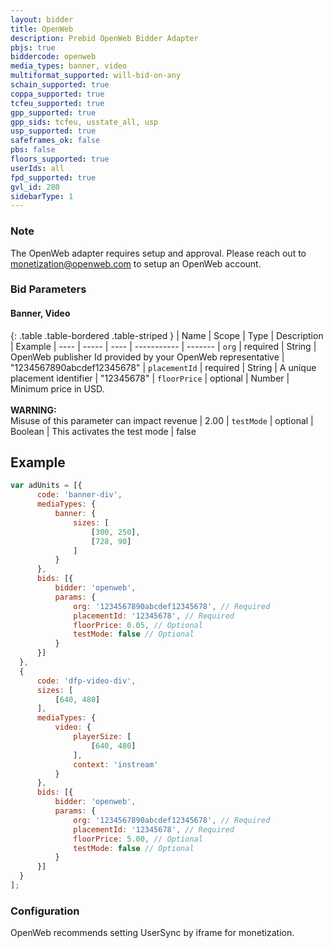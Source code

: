 ```yaml
---
layout: bidder
title: OpenWeb
description: Prebid OpenWeb Bidder Adapter
pbjs: true
biddercode: openweb
media_types: banner, video
multiformat_supported: will-bid-on-any
schain_supported: true
coppa_supported: true
tcfeu_supported: true
gpp_supported: true
gpp_sids: tcfeu, usstate_all, usp
usp_supported: true
safeframes_ok: false
pbs: false
floors_supported: true
userIds: all
fpd_supported: true
gvl_id: 280
sidebarType: 1
---
```


### Note

The OpenWeb adapter requires setup and approval. Please reach out to <monetization@openweb.com> to setup an OpenWeb account.

### Bid Parameters

#### Banner, Video

{: .table .table-bordered .table-striped }
| Name | Scope | Type | Description | Example
| ---- | ----- | ---- | ----------- | -------
| `org` | required | String |  OpenWeb publisher Id provided by your OpenWeb representative  | "1234567890abcdef12345678"
| `placementId` | required | String |  A unique placement identifier  | "12345678"
| `floorPrice` | optional | Number |  Minimum price in USD. <br/><br/> **WARNING:**<br/> Misuse of this parameter can impact revenue | 2.00
| `testMode` | optional | Boolean |  This activates the test mode  | false

## Example

```javascript
var adUnits = [{
      code: 'banner-div',
      mediaTypes: {
          banner: {
              sizes: [
                  [300, 250],
                  [728, 90]
              ]
          }
      },
      bids: [{
          bidder: 'openweb',
          params: {
              org: '1234567890abcdef12345678', // Required
              placementId: '12345678', // Required
              floorPrice: 0.05, // Optional
              testMode: false // Optional
          }
      }]
  },
  {
      code: 'dfp-video-div',
      sizes: [
          [640, 480]
      ],
      mediaTypes: {
          video: {
              playerSize: [
                  [640, 480]
              ],
              context: 'instream'
          }
      },
      bids: [{
          bidder: 'openweb',
          params: {
              org: '1234567890abcdef12345678', // Required
              placementId: '12345678', // Required
              floorPrice: 5.00, // Optional
              testMode: false // Optional
          }
      }]
  }
];
```

### Configuration

OpenWeb recommends setting UserSync by iframe for monetization.

